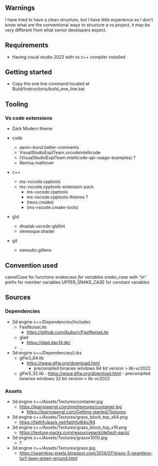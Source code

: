 ## Warnings

I have tried to have a clean structure, but I have little experience so I don't know what are the conventional ways to structure a vs project, it may be very different from what senior developers expect.

## Requirements

- Having visual studio 2022 with vs c++ compiler installed

## Getting started

- Copy the one line command located at Build/Instructions/build_one_line.bat

## Tooling

### Vs code extensions

- Dark Modern theme

- code
  - aaron-bond.better-comments
  - VisualStudioExptTeam.vscodeintellicode
  - (VisualStudioExptTeam.intellicode-api-usage-examples) ?
  - Remisa.mathover
- c++
  - ms-vscode.cpptools
  - ms-vscode.cpptools-extension-pack
    - ms-vscode.cpptools
    - ms-vscode.cpptools-themes ?
    - (twxs.cmake)
    - (ms-vscode.cmake-tools)
- glsl
  - dtoplak.vscode-glsllint
  - slevesque.shader
- git
  - eamodio.gitlens

## Convention used

camelCase for functions
snake*case for variables
snake_case with "m*" prefix for member variables
UPPER_SNAKE_CASE for constant variables

## Sources

### Dependencies

- 3d engine c++/Dependencies/Includes
  - FastNoiseLite
    - https://github.com/Auburn/FastNoiseLite
  - glad
    - https://glad.dav1d.de/
  - ...
- 3d engine c++/Dependencies/Libs
  - glfw3_64.lib
    - https://www.glfw.org/download.html
      - precompiled binaries windows 64 bit version > lib-vc2022
  - glfw3_32.lib - https://www.glfw.org/download.html - precompiled binaries windows 32 bit version > lib-vc2022

### Assets

- 3d engine c++/Assets/Textures/container.jpg
  - https://learnopengl.com/img/textures/container.jpg
    - https://learnopengl.com/Getting-started/Textures
- 3d engine c++/Assets/Textures/grass_block_top_x64.png
  - https://faithfulpack.net/faithful64x/R4
- 3d engine c++/Assets/Textures/grass_block_top_x16.png
  - https://texture-packs.com/resourcepack/default-pack/
- 3d engine c++/Assets/Textures/grassx1000.jpg
  - ?
- 3d engine c++/Assets/Textures/grass.jpg
  - https://seamless-pixels.blogspot.com/2014/07/grass-5-seamless-turf-lawn-green-ground.html

